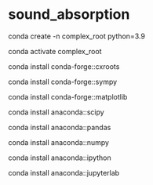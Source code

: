 # sound_absorption

conda create -n complex_root python=3.9

conda activate complex_root

conda install conda-forge::cxroots

conda install conda-forge::sympy

conda install conda-forge::matplotlib

conda install anaconda::scipy

conda install anaconda::pandas

conda install anaconda::numpy

conda install anaconda::ipython

conda install anaconda::jupyterlab